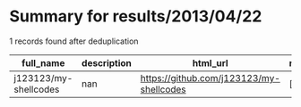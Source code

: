 
# Summary for results/2013/04/22
    
1 records found after deduplication

| full_name | description | html_url | matched_list | matched_count | pushed_at | size | stargazers_count | language | forks_count |
|-----------------------|---------------|------------------------------------------|----------------|-----------------|---------------------------|--------|--------------------|------------|---------------|
| j123123/my-shellcodes | nan | https://github.com/j123123/my-shellcodes | ['shellcode'] | 1 | 2013-04-22 14:13:46+00:00 | 108 | 0 | Assembly | 0 |

